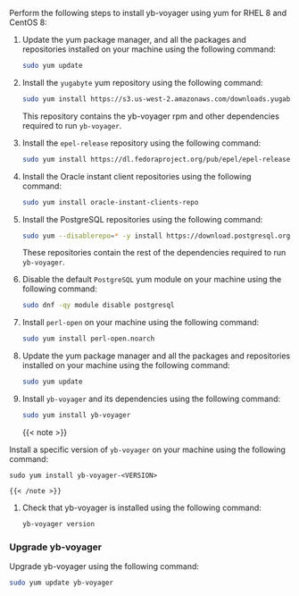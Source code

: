<!--
+++
private=true
+++
-->

Perform the following steps to install yb-voyager using yum for RHEL 8 and CentOS 8:

1. Update the yum package manager, and all the packages and repositories installed on your machine using the following command:

    ```sh
    sudo yum update
    ```

1. Install the `yugabyte` yum repository using the following command:

    ```sh
    sudo yum install https://s3.us-west-2.amazonaws.com/downloads.yugabyte.com/repos/reporpms/yb-yum-repo-1.1-0.noarch.rpm
    ```

    This repository contains the yb-voyager rpm and other dependencies required to run `yb-voyager`.

1. Install the `epel-release` repository using the following command:

    ```sh
    sudo yum install https://dl.fedoraproject.org/pub/epel/epel-release-latest-8.noarch.rpm
    ```

1. Install the Oracle instant client repositories using the following command:

    ```sh
    sudo yum install oracle-instant-clients-repo
    ```

1. Install the PostgreSQL repositories using the following command:

    ```sh
    sudo yum --disablerepo=* -y install https://download.postgresql.org/pub/repos/yum/reporpms/EL-8-x86_64/pgdg-redhat-repo-latest.noarch.rpm
    ```

    These repositories contain the rest of the dependencies required to run `yb-voyager`.

1. Disable the default `PostgreSQL` yum module on your machine using the following command:

    ```sh
    sudo dnf -qy module disable postgresql
    ```

1. Install `perl-open` on your machine using the following command:

    ```sh
    sudo yum install perl-open.noarch
    ```

1. Update the yum package manager and all the packages and repositories installed on your machine using the following command:

    ```sh
    sudo yum update
    ```

1. Install `yb-voyager` and its dependencies using the following command:

    ```sh
    sudo yum install yb-voyager
    ```

    {{< note >}}

Install a specific version of `yb-voyager` on your machine using the following command:

    sudo yum install yb-voyager-<VERSION>

    {{< /note >}}

1. Check that yb-voyager is installed using the following command:

    ```sh
    yb-voyager version
    ```

### Upgrade yb-voyager

Upgrade yb-voyager using the following command:

```sh
sudo yum update yb-voyager
```
